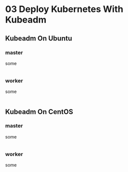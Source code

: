 # 03 Deploy Kubernetes With Kubeadm

## Kubeadm On Ubuntu

### master

some

```bash

```

### worker

some

```bash

```

## Kubeadm On CentOS

### master

some

```bash

```

### worker

some

```bash

```



